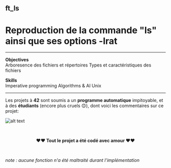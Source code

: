 ## ft_ls
# Reproduction de la commande "ls" ainsi que ses options -lrat


------
**Objectives**
</br>
Arboresence des fichiers et répertoires 
Types et caractéristiques des fichiers 


**Skills**
</br>
Imperative programming 
Algorithms & AI 
Unix


------
Les projets à **42** sont soumis a un **programme automatique** impitoyable, et à des **étudiants** (encore plus cruels 😊), dont voici les commentaires sur ce projet:


 ![alt text]()




</br>
<p align="center"><strong>❤️❤️ Tout le projet a été codé avec amour </strong>❤️❤️</p>

</br>
<p "style=font-size:3px;"><em>note : aucune fonction n'a été maltraité durant l'implémentation</em></p>
